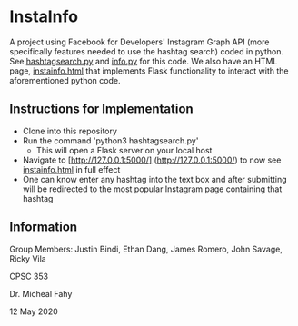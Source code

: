 # InstaInfo

A project using Facebook for Developers' Instagram Graph API (more specifically features needed to use the hashtag search) coded in python. See [hashtagsearch.py](https://github.com/rvila08/instainfo/blob/master/hashtagsearch.py) and [info.py](https://github.com/rvila08/instainfo/blob/master/info.py) for this code. We also have an HTML page, [instainfo.html](https://github.com/rvila08/instainfo/blob/master/templates/instainfo.html) that implements Flask functionality to interact with the aforementioned python code. 

## Instructions for Implementation

* Clone into this repository
* Run the command 'python3 hashtagsearch.py'
  * This will open a Flask server on your local host
* Navigate to [http://127.0.0.1:5000/] (http://127.0.0.1:5000/) to now see [instainfo.html](https://github.com/rvila08/instainfo/blob/master/templates/instainfo.html) in full effect
* One can know enter any hashtag into the text box and after submitting will be redirected to the most popular Instagram page containing that hashtag

## Information

Group Members: Justin Bindi, Ethan Dang, James Romero, John Savage, Ricky Vila


CPSC 353 


Dr. Micheal Fahy


12 May 2020
